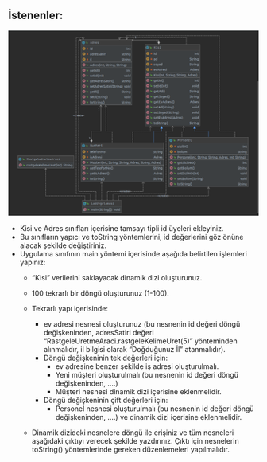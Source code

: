 
## İstenenler:

![](https://github.com/nurbanuogur/NesneYonelimliAnalizTasarim/blob/master/Diyagramlar/Uygulama4.png)

* Kisi ve Adres sınıfları içerisine tamsayı tipli id üyeleri ekleyiniz.
* Bu sınıfların yapıcı ve toString yöntemlerini, id değerlerini göz önüne alacak şekilde değiştiriniz.
* Uygulama sınıfının main yöntemi içerisinde aşağıda belirtilen işlemleri yapınız:
 	* “Kisi” verilerini saklayacak dinamik dizi oluşturunuz.
 	* 100 tekrarlı bir döngü oluşturunuz (1-100).
 	* Tekrarlı yapı içerisinde:
 		* ev adresi nesnesi oluşturunuz (bu nesnenin id değeri döngü değişkeninden, adresSatiri değeri “RastgeleUretmeAraci.rastgeleKelimeUret(5)” yönteminden alınmalıdır, il bilgisi olarak “Doğduğunuz İl” atanmalıdır).
 		* Döngü değişkeninin tek değerleri için:
 			* ev adresine benzer şekilde iş adresi oluşturulmalı.
 			* Yeni müşteri oluşturulmalı (bu nesnenin id değeri döngü değişkeninden, ….)
 			* Müşteri nesnesi dinamik dizi içerisine eklenmelidir.
 		* Döngü değişkeninin çift değerleri için:
 			* Personel nesnesi oluşturulmalı (bu nesnenin id değeri döngü değişkeninden, ….) ve dinamik dizi içerisine eklenmelidir.
 			
 	* Dinamik dizideki nesnelere döngü ile erişiniz ve tüm nesneleri aşağıdaki çıktıyı verecek şekilde yazdırınız. Çıktı için nesnelerin toString() yöntemlerinde gereken düzenlemeleri yapılmalıdır.
 	
 	
 	
 	
